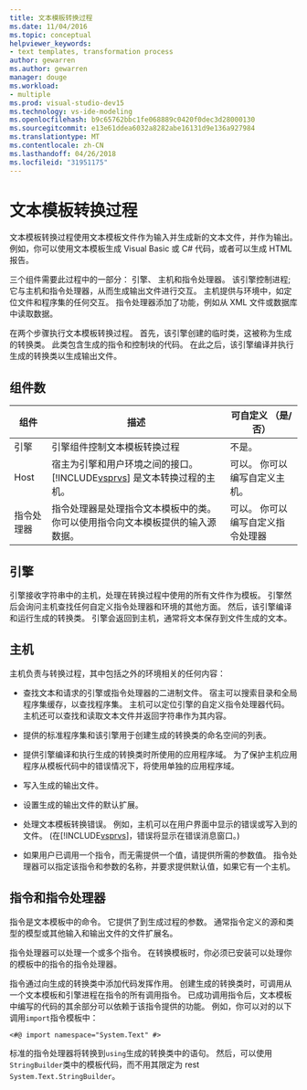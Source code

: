 ```yaml
---
title: 文本模板转换过程
ms.date: 11/04/2016
ms.topic: conceptual
helpviewer_keywords:
- text templates, transformation process
author: gewarren
ms.author: gewarren
manager: douge
ms.workload:
- multiple
ms.prod: visual-studio-dev15
ms.technology: vs-ide-modeling
ms.openlocfilehash: b9c65762bbc1fe068889c0420f0dec3d28000130
ms.sourcegitcommit: e13e61ddea6032a8282abe16131d9e136a927984
ms.translationtype: MT
ms.contentlocale: zh-CN
ms.lasthandoff: 04/26/2018
ms.locfileid: "31951175"
---
```

# <a name="the-text-template-transformation-process"></a>文本模板转换过程
文本模板转换过程使用文本模板文件作为输入并生成新的文本文件，并作为输出。 例如，你可以使用文本模板生成 Visual Basic 或 C# 代码，或者可以生成 HTML 报告。

 三个组件需要此过程中的一部分： 引擎、 主机和指令处理器。 该引擎控制进程;它与主机和指令处理器，从而生成输出文件进行交互。 主机提供与环境中，如定位文件和程序集的任何交互。 指令处理器添加了功能，例如从 XML 文件或数据库中读取数据。

 在两个步骤执行文本模板转换过程。 首先，该引擎创建的临时类，这被称为生成的转换类。 此类包含生成的指令和控制块的代码。 在此之后，该引擎编译并执行生成的转换类以生成输出文件。

## <a name="components"></a>组件数

|组件|描述|可自定义 （是/否）|
|---------------|-----------------|------------------------------|
|引擎|引擎组件控制文本模板转换过程|不是。|
|Host|宿主为引擎和用户环境之间的接口。 [!INCLUDE[vsprvs](../code-quality/includes/vsprvs_md.md)] 是文本转换过程的主机。|可以。 你可以编写自定义主机。|
|指令处理器|指令处理器是处理指令文本模板中的类。 你可以使用指令向文本模板提供的输入源数据。|可以。 你可以编写自定义指令处理器|

## <a name="the-engine"></a>引擎
 引擎接收字符串中的主机，处理在转换过程中使用的所有文件作为模板。 引擎然后会询问主机查找任何自定义指令处理器和环境的其他方面。 然后，该引擎编译和运行生成的转换类。 引擎会返回到主机，通常将文本保存到文件生成的文本。

## <a name="the-host"></a>主机
 主机负责与转换过程，其中包括之外的环境相关的任何内容：

-   查找文本和请求的引擎或指令处理器的二进制文件。 宿主可以搜索目录和全局程序集缓存，以查找程序集。 主机可以定位引擎的自定义指令处理器代码。 主机还可以查找和读取文本文件并返回字符串作为其内容。

-   提供的标准程序集和该引擎用于创建生成的转换类的命名空间的列表。

-   提供引擎编译和执行生成的转换类时所使用的应用程序域。 为了保护主机应用程序从模板代码中的错误情况下，将使用单独的应用程序域。

-   写入生成的输出文件。

-   设置生成的输出文件的默认扩展。

-   处理文本模板转换错误。 例如，主机可以在用户界面中显示的错误或写入到的文件。 (在[!INCLUDE[vsprvs](../code-quality/includes/vsprvs_md.md)]，错误将显示在错误消息窗口。)

-   如果用户已调用一个指令，而无需提供一个值，请提供所需的参数值。 指令处理器可以指定该指令和参数的名称，并要求提供默认值，如果它有一个主机。

## <a name="directives-and-directive-processors"></a>指令和指令处理器
 指令是文本模板中的命令。 它提供了到生成过程的参数。 通常指令定义的源和类型的模型或其他输入和输出文件的文件扩展名。

 指令处理器可以处理一个或多个指令。 在转换模板时，你必须已安装可以处理你的模板中的指令的指令处理器。

 指令通过向生成的转换类中添加代码发挥作用。 创建生成的转换类时，可调用从一个文本模板和引擎进程在指令的所有调用指令。 已成功调用指令后，文本模板中编写的代码的其余部分可以依赖于该指令提供的功能。 例如，你可以对的以下调用`import`指令模板中：

 `<#@ import namespace="System.Text" #>`

 标准的指令处理器将转换到`using`生成的转换类中的语句。 然后，可以使用`StringBuilder`类中的模板代码，而不用其限定为 rest `System.Text.StringBuilder`。